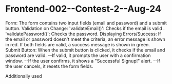 # Frontend-002--Contest-2--Aug-24
Form: The form contains two input fields (email and password) and a submit button.
Validation on Change:
    'validateEmail()': Checks if the email is valid .
    'validatePassword()': Checks the password.
    Displaying Errors/Success:
If the email or password doesn't meet the criteria, an error message is shown in red.
If both fields are valid, a success message is shown in green.      
Submit Button:
    When the submit button is clicked, it checks if the email and password are valid.
    --If valid, it prompts the user with a confirmation window.
    --If the user confirms, it shows a "Successful Signup!" alert.
    --If the user cancels, it resets the form fields.

Additionally used 
